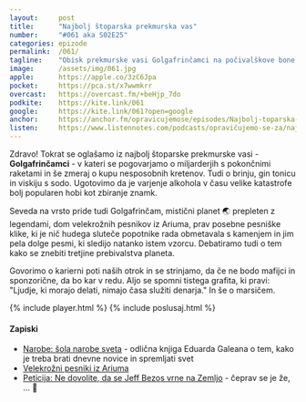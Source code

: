 ```yaml
---
layout: 	post
title:  	"Najbolj štoparska prekmurska vas"
number: 	"#061 aka S02E25"
categories:	epizode
permalink:	/061/
tagline: 	"Obisk prekmurske vasi Golgafrinčamci na počivalškove bone je dobro del vsem nam. Zato smo se pogovarjali o planetu Golgafrinčam in varjenju alkohola."
image:		/assets/img/061.jpg
apple:		https://apple.co/3zC6Jpa
pocket:		https://pca.st/x7wwmkrr
overcast:	https://overcast.fm/+beHjp_7do
podkite:	https://kite.link/061
google:		https://kite.link/061?open=google
anchor:		https://anchor.fm/opravicujemose/episodes/Najbolj-toparska-prekmurska-vas-e150boj/a-a679jqh
listen:		https://www.listennotes.com/podcasts/opravičujemo-se-za/najbolj-štoparska-prekmurska-Bdm-RlinMtP/embed/
---
```


Zdravo! Tokrat se oglašamo iz najbolj štoparske prekmurske vasi - **Golgafrinčamci** - v kateri se pogovarjamo o miljarderjih s pokončnimi raketami in še zmeraj o kupu nesposobnih kretenov. Tudi o brinju, gin tonicu in viskiju s sodo. Ugotovimo da je varjenje alkohola v času velike katastrofe bolj popularen hobi kot zbiranje znamk. 

Seveda na vrsto pride tudi Golgafrinčam, mistični planet 🌏 prepleten z legendami, dom velekrožnih pesnikov iz Ariuma, prav posebne pesniške klike, ki je nič hudega sluteče popotnike rada obmetavala s kamenjem in jim pela dolge pesmi, ki sledijo natanko istem vzorcu. Debatiramo tudi o tem kako se znebiti tretjine prebivalstva planeta. 

Govorimo o karierni poti naših otrok in se strinjamo, da če ne bodo mafijci in sponzorične, da bo kar v redu. Aljo se spomni tistega grafita, ki pravi: "Ljudje, ki morajo delati, nimajo časa služiti denarja." In še o marsičem. 

{% include player.html %}
{% include poslusaj.html %}

<!--break-->

#### Zapiski

- [Narobe: šola narobe sveta](https://www.emka.si/webapp/wcs/stores/servlet/sl/emkasi/narobe-sola-narobe-sveta-480028-pr) - odlična knjiga Eduarda Galeana o tem, kako je treba brati dnevne novice in spremljati svet
- [Velekrožni pesniki iz Ariuma](https://hitchhikers.fandom.com/wiki/Great_Circling_Poets_of_Arium)
- [Peticija: Ne dovolite, da se Jeff Bezos vrne na Zemljo](https://www.change.org/p/the-proletariat-do-not-allow-jeff-bezos-to-return-to-earth) - čeprav se je že, ... 🤷